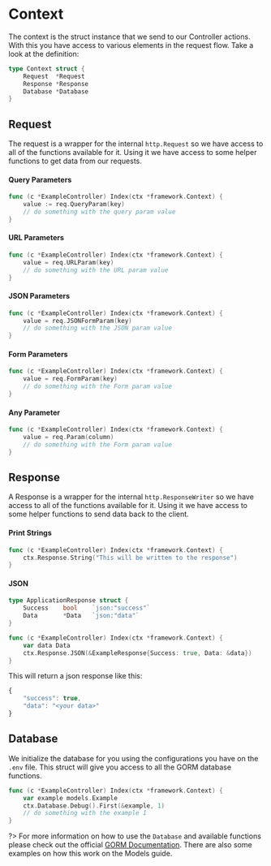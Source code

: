 # Context

The context is the struct instance that we send to our Controller actions. With this you have access to various elements in the request flow. Take a look at the definition:

```go
type Context struct {
	Request  *Request
	Response *Response
	Database *Database
}
```

## Request

The request is a wrapper for the internal `http.Request` so we have access to all of the functions available for it. Using it we have access to some helper functions to get data from our requests.

#### Query Parameters

```go
func (c *ExampleController) Index(ctx *framework.Context) {
    value := req.QueryParam(key)
    // do something with the query param value
}
```

#### URL Parameters

```go
func (c *ExampleController) Index(ctx *framework.Context) {
    value = req.URLParam(key)
    // do something with the URL param value
}
```

#### JSON Parameters

```go
func (c *ExampleController) Index(ctx *framework.Context) {
    value = req.JSONFormParam(key)
    // do something with the JSON param value
}
```

#### Form Parameters

```go
func (c *ExampleController) Index(ctx *framework.Context) {
    value = req.FormParam(key)
    // do something with the Form param value
}
```

#### Any Parameter

```go
func (c *ExampleController) Index(ctx *framework.Context) {
    value = req.Param(column)
    // do something with the Form param value
}
```

## Response

A Response is a wrapper for the internal `http.ResponseWriter` so we have access to all of the functions available for it. Using it we have access to some helper functions to send data back to the client.

#### Print Strings

```go
func (c *ExampleController) Index(ctx *framework.Context) {
    ctx.Response.String("This will be written to the response")
}
```

#### JSON

```go
type ApplicationResponse struct {
	Success    bool    `json:"success"`
	Data       *Data   `json:"data"`
}

func (c *ExampleController) Index(ctx *framework.Context) {
    var data Data
    ctx.Response.JSON(&ExampleResponse{Success: true, Data: &data})
}
```

This will return a json response like this:

```js
{
    "success": true,
    "data": "<your data>"
}
```

## Database

We initialize the database for you using the configurations you have on the `.env` file. This struct will give you access to all the GORM database functions.

```go
func (c *ExampleController) Index(ctx *framework.Context) {
    var example models.Example
    ctx.Database.Debug().First(&example, 1)
    // do something with the example 1
}
```

?> For more information on how to use the `Database` and available functions please check out the official [GORM Documentation](http://gorm.io/docs/). There are also some examples on how this work on the Models guide.
